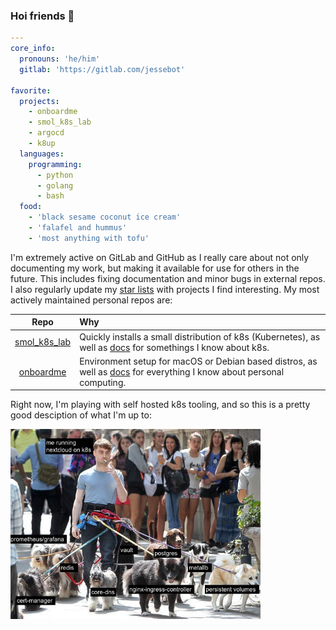 ### Hoi friends 💙

```yaml
---
core_info:
  pronouns: 'he/him'
  gitlab: 'https://gitlab.com/jessebot'
  
favorite:
  projects:
    - onboardme
    - smol_k8s_lab
    - argocd
    - k8up
  languages:
    programming:
      - python
      - golang
      - bash
  food:
    - 'black sesame coconut ice cream'
    - 'falafel and hummus'
    - 'most anything with tofu'
```

I'm extremely active on GitLab and GitHub as I really care about not only documenting my work, but making it available for use for others in the future. This includes fixing documentation and minor bugs in external repos. I also regularly update my [star lists](https://github.com/jessebot?tab=stars) with projects I find interesting. My most actively maintained personal repos are: 

| Repo | Why |
|:----:|:----|
| [smol_k8s_lab](https://github.com/jessebot/smol_k8s_lab) | Quickly installs a small distribution of k8s (Kubernetes), as well as [docs](https://jessebot.github.io/smol_k8s_homelab/) for somethings I know about k8s. |
| [onboardme](https://github.com/jessebot/onboardme)           | Environment setup for macOS or Debian based distros, as well as [docs](https://jessebot.github.io/onboardme) for everything I know about personal computing. |

Right now, I'm playing with self hosted k8s tooling, and so this is a pretty good desciption of what I'm up to:

<img src="./nextcloud_on_k8s.jpg" width='400'>
